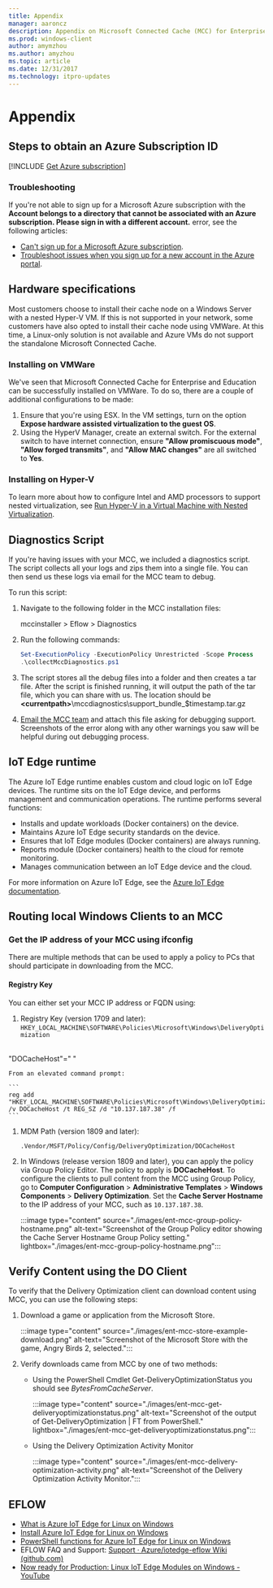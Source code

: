 ```yaml
---
title: Appendix
manager: aaroncz
description: Appendix on Microsoft Connected Cache (MCC) for Enterprise and Education.
ms.prod: windows-client
author: amymzhou
ms.author: amyzhou
ms.topic: article
ms.date: 12/31/2017
ms.technology: itpro-updates
---
```


# Appendix

## Steps to obtain an Azure Subscription ID

<!--Using include file, get-azure-subscription.md, do/mcc-isp.md for shared content-->
[!INCLUDE [Get Azure subscription](includes/get-azure-subscription.md)]

### Troubleshooting

If you're not able to sign up for a Microsoft Azure subscription with the **Account belongs to a directory that cannot be associated with an Azure subscription. Please sign in with a different account.** error, see the following articles:
- [Can't sign up for a Microsoft Azure subscription](/troubleshoot/azure/general/cannot-sign-up-subscription). 
- [Troubleshoot issues when you sign up for a new account in the Azure portal](/azure/cost-management-billing/manage/troubleshoot-azure-sign-up).

## Hardware specifications

Most customers choose to install their cache node on a Windows Server with a nested Hyper-V VM. If this is not supported in your network, some customers have also opted to install their cache node using VMWare. At this time, a Linux-only solution is not available and Azure VMs do not support the standalone Microsoft Connected Cache.

### Installing on VMWare

We've seen that Microsoft Connected Cache for Enterprise and Education can be successfully installed on VMWare. To do so, there are a couple of additional configurations to be made:

1. Ensure that you're using ESX. In the VM settings, turn on the option **Expose hardware assisted virtualization to the guest OS**.
1. Using the HyperV Manager, create an external switch. For the external switch to have internet connection, ensure **"Allow promiscuous mode"**, **"Allow forged transmits"**, and **"Allow MAC changes"** are all switched to **Yes**.

### Installing on Hyper-V
To learn more about how to configure Intel and AMD processors to support nested virtualization, see [Run Hyper-V in a Virtual Machine with Nested Virtualization](/virtualization/hyper-v-on-windows/user-guide/nested-virtualization).

## Diagnostics Script

If you're having issues with your MCC, we included a diagnostics script. The script collects all your logs and zips them into a single file. You can then send us these logs via email for the MCC team to debug.

To run this script:

1. Navigate to the following folder in the MCC installation files:

    mccinstaller > Eflow > Diagnostics

1. Run the following commands:

   ```powershell
   Set-ExecutionPolicy -ExecutionPolicy Unrestricted -Scope Process
   .\collectMccDiagnostics.ps1
   ```

1. The script stores all the debug files into a folder and then creates a tar file. After the script is finished running, it will output the path of the tar file, which you can share with us. The location should be **\<currentpath\>**\mccdiagnostics\support_bundle_\$timestamp.tar.gz

1. [Email the MCC team](mailto:mccforenterprise@microsoft.com?subject=Debugging%20Help%20Needed%20for%20MCC%20for%20Enterprise) and attach this file asking for debugging support. Screenshots of the error along with any other warnings you saw will be helpful during out debugging process.

## IoT Edge runtime

The Azure IoT Edge runtime enables custom and cloud logic on IoT Edge devices.
The runtime sits on the IoT Edge device, and performs management and
communication operations. The runtime performs several functions:

- Installs and update workloads (Docker containers) on the device.
- Maintains Azure IoT Edge security standards on the device.
- Ensures that IoT Edge modules (Docker containers) are always running.
- Reports module (Docker containers) health to the cloud for remote monitoring.
- Manages communication between an IoT Edge device and the cloud.

For more information on Azure IoT Edge, see the [Azure IoT Edge documentation](/azure/iot-edge/about-iot-edge).

## Routing local Windows Clients to an MCC

### Get the IP address of your MCC using ifconfig

There are multiple methods that can be used to apply a policy to PCs that should participate in downloading from the MCC.

#### Registry Key

You can either set your MCC IP address or FQDN using:

1.  Registry Key (version 1709 and later):  
    `HKEY_LOCAL_MACHINE\SOFTWARE\Policies\Microsoft\Windows\DeliveryOptimization`
</br>
    "DOCacheHost"=" "  
    
    From an elevated command prompt:

    ```
    reg add "HKEY_LOCAL_MACHINE\SOFTWARE\Policies\Microsoft\Windows\DeliveryOptimization" /v DOCacheHost /t REG_SZ /d "10.137.187.38" /f
    ```

1. MDM Path (version 1809 and later):

    `.Vendor/MSFT/Policy/Config/DeliveryOptimization/DOCacheHost`

1. In Windows (release version 1809 and later), you can apply the policy via Group Policy Editor. The policy to apply is **DOCacheHost**. To configure the clients to pull content from the MCC using Group Policy, go to **Computer Configuration** > **Administrative Templates** > **Windows Components** > **Delivery Optimization**. Set the **Cache Server Hostname** to the IP address of your MCC, such as `10.137.187.38`.

   :::image type="content" source="./images/ent-mcc-group-policy-hostname.png" alt-text="Screenshot of the Group Policy editor showing the Cache Server Hostname Group Policy setting." lightbox="./images/ent-mcc-group-policy-hostname.png":::


## Verify Content using the DO Client

To verify that the Delivery Optimization client can download content using MCC, you can use the following steps:

1. Download a game or application from the Microsoft Store.

   :::image type="content" source="./images/ent-mcc-store-example-download.png" alt-text="Screenshot of the Microsoft Store with the game, Angry Birds 2, selected.":::


1. Verify downloads came from MCC by one of two methods:

    - Using the PowerShell Cmdlet Get-DeliveryOptimizationStatus you should see *BytesFromCacheServer*.

      :::image type="content" source="./images/ent-mcc-get-deliveryoptimizationstatus.png" alt-text="Screenshot of the output of Get-DeliveryOptimization | FT from PowerShell." lightbox="./images/ent-mcc-get-deliveryoptimizationstatus.png":::

    - Using the Delivery Optimization Activity Monitor
    
      :::image type="content" source="./images/ent-mcc-delivery-optimization-activity.png" alt-text="Screenshot of the Delivery Optimization Activity Monitor.":::

## EFLOW

- [What is Azure IoT Edge for Linux on Windows](/azure/iot-edge/iot-edge-for-linux-on-windows)
- [Install Azure IoT Edge for Linux on Windows](/azure/iot-edge/how-to-provision-single-device-linux-on-windows-symmetric#install-iot-edge)
- [PowerShell functions for Azure IoT Edge for Linux on Windows](/azure/iot-edge/reference-iot-edge-for-linux-on-windows-functions)
- EFLOW FAQ and Support: [Support · Azure/iotedge-eflow Wiki (github.com)](https://github.com/Azure/iotedge-eflow/wiki/Support#how-can-i-apply-updates-to-eflow)
- [Now ready for Production: Linux IoT Edge Modules on Windows - YouTube](https://www.youtube.com/watch?v=pgqVCg6cxVU&ab_channel=MicrosoftIoTDevelopers)